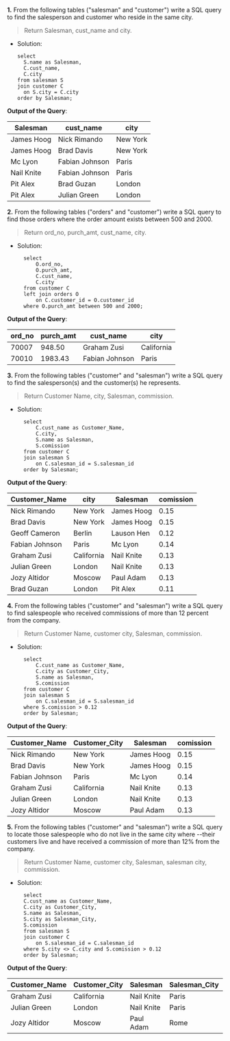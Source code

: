 **1.** From the following tables ("salesman" and "customer") write a SQL query to find the salesperson and customer who reside in the same city. 
> Return Salesman, cust_name and city.
- Solution:
  ```
  select
	S.name as Salesman,
	C.cust_name,
	C.city
  from salesman S
  join customer C
	on S.city = C.city
  order by Salesman;
  
**Output of the Query**:

| Salesman  | cust_name  | city | 
|-----------|------------|----------|
| James Hoog| Nick Rimando |	New York |
|James Hoog	| Brad Davis 	| New York |
|Mc Lyon 	| Fabian Johnson | Paris |
|Nail Knite	| Fabian Johnson |	Paris |
|Pit Alex	| Brad Guzan |	London |
|Pit Alex	| Julian Green |	London |

**2.** From the following tables ("orders" and "customer") write a SQL query to find those orders where the order amount exists between 500 and 2000. 
> Return ord_no, purch_amt, cust_name, city.
- Solution:
  ```
	select
		O.ord_no,
		O.purch_amt,
		C.cust_name,
		C.city
	from customer C
	left join orders O
		on C.customer_id = O.customer_id
	where O.purch_amt between 500 and 2000;	

**Output of the Query**:

| ord_no  | purch_amt | cust_name | city |
|-----------|------------|----------|----------|
| 70007	| 948.50 |	Graham Zusi	| California |
| 70010	| 1983.43|	Fabian Johnson	| Paris |

**3.** From the following tables ("customer" and "salesman") write a SQL query to find the salesperson(s) and the customer(s) he represents. 
> Return Customer Name, city, Salesman, commission.
- Solution:
  ```
	select
		C.cust_name as Customer_Name,
		C.city,
		S.name as Salesman,
		S.comission
	from customer C
	join salesman S
		on C.salesman_id = S.salesman_id
	order by Salesman;

**Output of the Query**:

| Customer_Name  | city | Salesman | comission |
|-----------|------------|----------|----------|
| Nick Rimando	| New York | James Hoog | 0.15 |
| Brad Davis |	New York | James Hoog	| 0.15 |
| Geoff Cameron	| Berlin | Lauson Hen |	0.12 |
| Fabian Johnson | Paris | Mc Lyon | 0.14 |
| Graham Zusi |	California | Nail Knite | 0.13 |
| Julian Green | London | Nail Knite | 0.13 |
| Jozy Altidor	| Moscow | Paul Adam | 0.13 |
| Brad Guzan |	London	 | Pit Alex | 0.11 |

**4.** From the following tables ("customer" and "salesman") write a SQL query to find salespeople who received commissions of more than 12 percent from the company. 
> Return Customer Name, customer city, Salesman, commission.
- Solution:
  ```
	select
		C.cust_name as Customer_Name,
		C.city as Customer_City,
		S.name as Salesman,
		S.comission
	from customer C
	join salesman S
		on C.salesman_id = S.salesman_id
	where S.comission > 0.12
	order by Salesman;

**Output of the Query**:

| Customer_Name  | Customer_City | Salesman | comission |
|-----------|------------|----------|----------|
|Nick Rimando	|New York |James Hoog |0.15|
|Brad Davis	|New York |James Hoog |0.15|
|Fabian Johnson |Paris | Mc Lyon |0.14|
|Graham Zusi|	California| Nail Knite|0.13|
|Julian Green	|London	|Nail Knite|0.13|
|Jozy Altidor	|Moscow	|Paul Adam|0.13|

**5.** From the following tables ("customer" and "salesman") write a SQL query to locate those salespeople who do not live in the same city where 
--their customers live and have received a commission of more than 12% from the company. 
> Return Customer Name, customer city, Salesman, salesman city, commission. 
- Solution:
  ```
	select
	C.cust_name as Customer_Name,
	C.city as Customer_City,
	S.name as Salesman,
	S.city as Salesman_City,
	S.comission
	from salesman S
	join customer C
		on S.salesman_id = C.salesman_id
	where S.city <> C.city and S.comission > 0.12
	order by Salesman;

**Output of the Query**:

| Customer_Name  | Customer_City | Salesman | Salesman_City | comission |
|----------------|---------------|----------|---------------|-----------|
| Graham Zusi| California| Nail Knite |	Paris| 0.13 |
| Julian Green| London| Nail Knite | Paris | 0.13 |
| Jozy Altidor| Moscow | Paul Adam | Rome | 0.13 |
